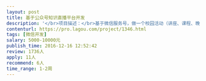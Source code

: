 ```yaml
---                
layout: post       
title: 基于公众号知识直播平台开发           
description: '</br>项目描述：</br>基于微信服务号，做一个校园活动（讲座、课程、晚会）的直播平台。其中推流端暂时由学校电视台负责提供，我们目前只需要做拉流和前端播放，以及用户的评论、点赞、收藏、转发等互动部分。</br></br>项目需求：</br>1）拉流和前端播放可以基于网易云直播或阿里云直播的成熟SDK来开发。网易云直播那边，他们提供的sdk非常丰富，demo源码都有，而且他们的技术提供7*24小时全程技术支持，按网易那边的说法，只要有过开发经验（不需要有直播开发经验），一般一周就可以调通；</br>2）对前端样式要求不是很高，但是对视频播放的延迟、卡顿、流畅度要求较高；对于评论回复、点赞的流畅度要求很高。</br></br>可参照产品：天眼通直播。</br></br>人员要求：</br>1）开发语言不限，最好是一位全栈工程师，同时完成前后端开发，毕竟需要和网易技术、校电视台沟通，人数太多不便于沟通。如果没有全栈，一位前端和一位后端也可以。</br>2）工程师必须在北京，当面沟通项目需求，并保证1-2周的全职开发时间。</br>'     
contenturl: https://pro.lagou.com/project/1346.html      
tags: [微信开发]            
salary: 5000-10000元          
publish_time: 2016-12-16 12:52:42         
review: 1736人                   
apply: 11人                   
recommend: 6人                   
time_range: 1-2周              
---                 
```

